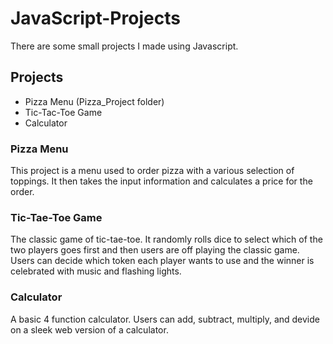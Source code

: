 # JavaScript-Projects

  There are some small projects I made using Javascript.

## Projects

* Pizza Menu (Pizza_Project folder)
* Tic-Tac-Toe Game
* Calculator

### Pizza Menu

  This project is a menu used to order pizza with a various selection of toppings. It then takes the input information and calculates a price for the order.

### Tic-Tae-Toe Game

  The classic game of tic-tae-toe. It randomly rolls dice to select which of the two players goes first and then users are off playing the classic game. Users can decide which token each player wants to use and the winner is celebrated with music and flashing lights.

### Calculator

  A basic 4 function calculator. Users can add, subtract, multiply, and devide on a sleek web version of a calculator.